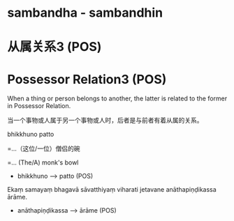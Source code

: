 # sambandha - sambandhin

# 从属关系3 (POS)

# Possessor Relation3 (POS)
When a thing or person belongs to another, the latter is related to the former in Possessor Relation.

当一个事物或人属于另一个事物或人时，后者是与前者有着从属的关系。

bhikkhuno patto 

=...（这位/一位）僧侣的碗

=... (The/A) monk's bowl
- bhikkhuno ——> patto (POS)

Ekaṃ samayaṃ bhagavā sāvatthiyaṃ viharati jetavane anāthapiṇḍikassa ārāme. 
- anāthapiṇḍikassa ——> ārāme (POS)
